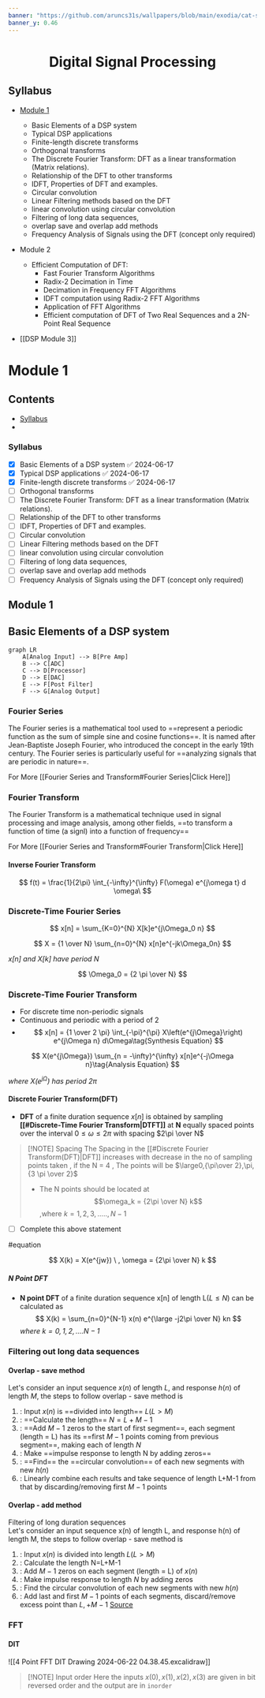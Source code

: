 ```yaml
---
banner: "https://github.com/aruncs31s/wallpapers/blob/main/exodia/cat-sound.png?raw=true"
banner_y: 0.46
---
```

 
<h1 align="center"> Digital Signal Processing</h1>

## Syllabus
- [Module 1](Old_NOTES/Academics/Btech/S5/Digital%20Signal%20Processing/Module%201.md)
	- Basic Elements of a DSP system
	- Typical DSP applications
	- Finite-length discrete transforms
	- Orthogonal transforms 
	- The Discrete Fourier Transform: DFT as a linear transformation (Matrix relations).
	- Relationship of the DFT to other transforms
	- IDFT, Properties of DFT and examples.
	- Circular convolution
	- Linear Filtering methods based on the DFT
	- linear convolution using circular convolution
	- Filtering of long data sequences,
	- overlap save and overlap add methods
	- Frequency Analysis of Signals using the DFT (concept only required)
- Module 2
	- Efficient Computation of DFT:
		- Fast Fourier Transform Algorithms
		- Radix-2 Decimation in Time
		- Decimation in Frequency FFT Algorithms
		- IDFT computation using Radix-2 FFT Algorithms
		- Application of FFT Algorithms
		- Efficient computation of DFT of Two Real Sequences and a 2N-Point Real Sequence

- [[DSP Module 3]]



# Module 1

## Contents

- [Syllabus](#syllabus)
-

### Syllabus

- [x] Basic Elements of a DSP system ✅ 2024-06-17
- [x] Typical DSP applications ✅ 2024-06-17
- [x] Finite-length discrete transforms ✅ 2024-06-17
- [ ] Orthogonal transforms
- [ ] The Discrete Fourier Transform: DFT as a linear transformation (Matrix relations).
- [ ] Relationship of the DFT to other transforms
- [ ] IDFT, Properties of DFT and examples.
- [ ] Circular convolution
- [ ] Linear Filtering methods based on the DFT
- [ ] linear convolution using circular convolution
- [ ] Filtering of long data sequences,
- [ ] overlap save and overlap add methods
- [ ] Frequency Analysis of Signals using the DFT (concept only required)

## Module 1 

## Basic Elements of a DSP system
```mermaid
graph LR
    A[Analog Input] --> B[Pre Amp]
    B --> C[ADC]
    C --> D[Processor]
    D --> E[DAC]
    E --> F[Post Filter]
    F --> G[Analog Output]
```



### Fourier Series

The Fourier series is a mathematical tool used to ==represent a periodic function as the sum of simple sine and cosine functions==. It is named after Jean-Baptiste Joseph Fourier, who introduced the concept in the early 19th century. The Fourier series is particularly useful for ==analyzing signals that are periodic in nature==.

For More [[Fourier Series and Transform#Fourier Series|Click Here]]

### Fourier Transform

The Fourier Transform is a mathematical technique used in signal processing and image analysis, among other fields, ==to transform a function of time (a signl) into a function of frequency==

For More [[Fourier Series and Transform#Fourier Transform|Click Here]]

#### Inverse Fourier Transform

$$
f(t) = \frac{1}{2\pi} \int_{-\infty}^{\infty} F(\omega) e^{j\omega t} d
\omega\
$$

### Discrete-Time Fourier Series

$$
x[n] = \sum_{K=0}^{N} X[k]e^{j\Omega_0 n}
$$

$$
X = {1 \over N} \sum_{n=0}^{N} x[n]e^{-jk\Omega_0n}
$$

_$x[n]$ and $X[k]$ have period $N$_

$$
\Omega_0 = {2 \pi \over N}
$$

### Discrete-Time Fourier Transform

- For discrete time non-periodic signals
- Continuous and periodic with a period of 2
- $$
  x[n] = {1 \over 2 \pi} \int_{-\pi}^{\pi} X\left(e^{j\Omega}\right) e^{j\Omega n} d\Omega\tag{Synthesis Equation}
  $$

$$
X(e^{j\Omega}) \sum_{n = -\infty}^{\infty} x[n]e^{-j\Omega n}\tag{Analysis Equation}
$$

_where $X(e^{j\Omega})$ has period $2\pi$_

#### Discrete Fourier Transform(DFT)

- **DFT** of a finite duration sequence $x[n]$ is obtained by sampling **[[#Discrete-Time Fourier Transform|DTFT]]** at **N** equally spaced points over the interval $0\le \omega \le 2\pi$ with spacing $2\pi \over N$

> [!NOTE] Spacing
> The Spacing in the [[#Discrete Fourier Transform(DFT)|DFT]] increases with decrease in the no of sampling points taken , if the N = 4 , The points will be $\large0,{\pi\over 2},\pi,{3 \pi \over 2}$
>
> - The N points should be located at $$\omega_k = {2\pi \over N} k$$ ,where $k = 1,2,3,.....,N-1$

- [ ] Complete this above statement

#equation

$$
X(k) = X(e^{jw}) \ , \omega = {2\pi \over N} k
$$

##### N Point DFT

- **N point DFT** of a finite duration sequence x[n] of length L($L\le N$) can be calculated as
  $$
  X(k) = \sum_{n=0}^{N-1} x(n) e^{\large -j2\pi \over N} kn
  $$
  _where $k=0,1,2,....N-1$_

### Filtering out long data sequences

#### Overlap - save method

Let's consider an input sequence $x(n)$ of length $L$, and response $h(n)$ of length $M$, the steps to follow overlap - save method is

1. : Input $x(n)$ is ==divided into length== $L (L>M)$
2. : ==Calculate the length== $N=L+M-1$
3. : ==Add $M-1$ zeros to the start of first segment==, each segment (length = L) has its ==first $M-1$ points coming from previous segment==, making each of length $N$
4. : Make ==impulse response to length N by adding zeros==
5. : ==Find== the ==circular convolution== of each new segments with new $h(n)$
6. : Linearly combine each results and take sequence of length L+M-1 from that by discarding/removing first $M-1$ points



#### Overlap - add method

Filtering of long duration sequences  
Let's consider an input sequence x(n) of length L, and response h(n) of length M, the steps to follow overlap - save method is

1. : Input $x(n)$ is divided into length $L (L> M)$
2. : Calculate the length N=L+M-1
3. : Add $M-1$ zeros on each segment (length = L) of $x(n)$
4. : Make impulse response to length $N$ by adding zeros
5. : Find the circular convolution of each new segments with new $h(n)$
6. : Add last and first $M-1$ points of each segments, discard/remove excess point than $L,+M-1$
   [Source](implearn)

### FFT

#### DIT

![[4 Point FFT DIT Drawing 2024-06-22 04.38.45.excalidraw]]

> [!NOTE] Input order
> Here the inputs $x(0),x(1),x(2),x(3)$ are given in bit reversed order and the output are in `inorder`
